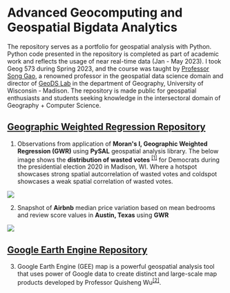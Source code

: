 # Advanced Geocomputing and Geospatial Bigdata Analytics
<p>The repository serves as a portfolio for geospatial analysis with Python. Python code presented in the repository is completed as part of academic work and reflects the usage of near real-time data (Jan - May 2023). I took Geog 573 during Spring 2023, and the course was taught by <a href = "https://geography.wisc.edu/staff/gao-song/"> Professor Song Gao</a>, a renowned professor in the geospatial data science domain and director of <a href = "https://geography.wisc.edu/geods/">GeoDS Lab</a> in the department of Geography, University of Wisconsin - Madison. The repository is made public for geospatial enthusiasts and students seeking knowledge in the intersectoral domain of Geography + Computer Science.</p>

## <a href = "https://github.com/Sidrcs/Geospatial_BigData_Analytics/blob/main/GeographicWeightedRegression/MoransI_GWR_Sid.ipynb"> Geographic Weighted Regression Repository</a>
1. Observations from application of <b>Moran's I, Geographic Weighted Regression (GWR)</b> using <b>PySAL</b> geospatial analysis library.
The below image shows the <b>distribution of wasted votes </b><sup><a href = "https://ballotpedia.org/Efficiency_gap">[1]</a></sup> for Democrats during the presidential election 2020 in Madison, WI. Where a hotspot showcases strong spatial autcorrelation of wasted votes and coldspot showcases a weak spatial correlation of wasted votes.
<img src = "https://github.com/Sidrcs/Geospatial_BigData_Analytics/blob/main/GeographicWeightedRegression/Coldspots_Sid2023.png">

2. Snapshot of <b>Airbnb</b> median price variation based on mean bedrooms and review score values in <b> Austin, Texas</b> using <b>GWR</b>
<img src = "https://github.com/Sidrcs/Geospatial_BigData_Analytics/blob/main/GeographicWeightedRegression/GWR_Sid2023.png?raw=true">

## <a href = "https://github.com/Sidrcs/Geospatial_BigData_Analytics/blob/main/GeographicWeightedRegression/MoransI_GWR_Sid.ipynb"> Google Earth Engine Repository</a>

3. Google Earth Engine (GEE) map is a powerful geospatial analysis tool that uses power of Google data to create distinct and large-scale map products developed by Professor Quisheng Wu<sup><a href = "https://geemap.org/">[2]</a></sup>.
